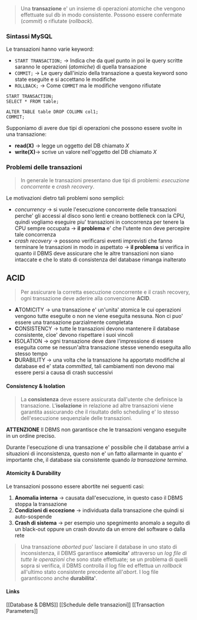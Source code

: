 >Una **transazione** e' un insieme di operazioni atomiche che vengono effettuate sul db in modo consistente. Possono essere confermate (*commit*) o rifiutate (*rollback*).
### Sintassi MySQL
Le transazioni hanno varie keyword:
- `START TRANSACTION;` -> Indica che da quel punto in poi le query scritte saranno le operazioni (*atomiche*) di quella transazione
- `COMMIT;` -> Le query dall'inizio della transazione a questa keyword sono state eseguite e si accettano le modifiche
- `ROLLBACK;` -> Come `COMMIT` ma le modifiche vengono rifiutate

```mysql
START TRANSACTION;
SELECT * FROM table;

ALTER TABLE table DROP COLUMN col1;
COMMIT;
```

Supponiamo di avere due tipi di operazioni che possono essere svolte in una transazione:
- **read(X)** -> legge un oggetto del DB chiamato $X$
- **write(X)**-> scrive un valore nell'oggetto del DB chiamato $X$

### Problemi delle transazioni
>In generale le transazioni presentano due tipi di problemi: *esecuzione concorrente* e *crash recovery*.

Le motivazioni dietro tali problemi sono semplici:
- *concurrency* -> si vuole l'esecuzione concorrente delle transazioni perche' gli accessi al disco sono lenti e creano bottleneck con la CPU, quindi vogliamo eseguire piu' transazioni in concorrenza per tenere la CPU sempre occupata -> **il problema** e' che l'utente non deve percepire tale concorrenza
- *crash recovery* -> possono verificarsi eventi imprevisti che fanno terminare le transazioni in modo in aspettato -> **il problema** si verifica in quanto il DBMS deve assicurare che le altre transazioni non siano intaccate e che lo stato di consistenza del database rimanga inalterato

## ACID 
>Per assicurare la corretta esecuzione concorrente e il crash recovery, ogni transazione deve aderire alla convenzione **ACID**.

- **A**TOMICITY -> una transazione e' un'unita' atomica le cui operazioni vengono tutte eseguite o non ne viene eseguita nessuna. Non ci puo' essere una transazione parzialmente completata
- **C**ONSISTENCY -> tutte le transazioni devono mantenere il database consistente, cioe' devono rispettare i suoi vincoli
- **I**SOLATION -> ogni transazione deve dare l'impressione di essere eseguita come se nessun'altra transazione stesse venendo eseguita allo stesso tempo
- **D**URABILITY -> una volta che la transazione ha apportato modifiche al database ed e' stata *committed*, tali cambiamenti non devono mai essere persi a causa di crash successivi

#### Consistency & Isolation
>La **consistenza** deve essere assicurata dall'utente che definisce la transazione. L'**isolazione** in relazione ad altre transazioni viene garantita assicurando che il risultato dello scheduling e' lo stesso dell'esecuzione sequenziale delle transazioni.

**ATTENZIONE**
Il DBMS non garantisce che le transazioni vengano eseguite in un ordine preciso.

Durante l'esecuzione di una transazione e' possibile che il database arrivi a situazioni di inconsistenza, questo non e' un fatto allarmante in quanto e' importante che, il database sia consistente quando *la transazione termina*.
#### Atomicity & Durability
Le transazioni possono essere abortite nei seguenti casi:
1. **Anomalia interna** -> causata dall'esecuzione, in questo caso il DBMS stoppa la transazione
2. **Condizioni di eccezione** -> individuata dalla transazione che quindi si auto-sospende
3. **Crash di sistema** -> per esempio uno spegnimento anomalo a seguito di un black-out oppure un crash dovuto da un errore del software o dalla rete

>Una transazione *aborted* puo' lasciare il database in uno stato di inconsistenza, il DBMS garantisce **atomicita'** attraverso un *log file di tutte le operazioni* che sono state effettuate; se un problema di quelli sopra si verifica, il DBMS controlla il log file ed effettua un *rollback* all'ultimo stato consistente precedente all'*abort*. I log file garantiscono anche **durabilita'**.


#### Links
[[Database & DBMS]]
[[Schedule delle transazioni]]
[[Transaction Parameters]]
